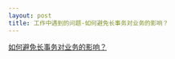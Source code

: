 ```yaml
---
layout: post
title: 工作中遇到的问题-如何避免长事务对业务的影响？
---
```


[如何避免长事务对业务的影响？](https://time.geekbang.org/column/article/69236)